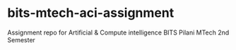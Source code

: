 # bits-mtech-aci-assignment
Assignment repo for Artificial &amp; Compute intelligence BITS Pilani MTech 2nd Semester
